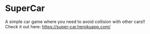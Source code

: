 # SuperCar
A simple car game where you need to avoid collision with other cars!!<br/>
Check it out here: https://super-car.herokuapp.com/
